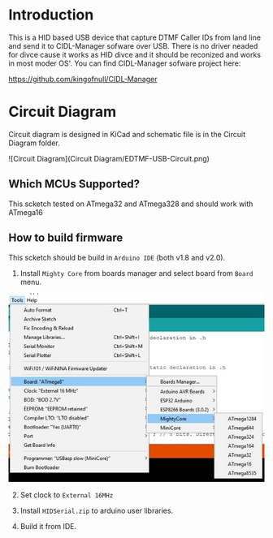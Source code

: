 # Introduction
This is a HID based USB device that capture DTMF Caller IDs from land line and send it to CIDL-Manager sofware over USB. There is no driver neaded for divce cause it works as HID divce and it should be reconized and works in most moder OS'. You can find CIDL-Manager sofware project here:

https://github.com/kingofnull/CIDL-Manager

# Circuit Diagram
Circuit diagram is designed in KiCad and schematic file is in the Circuit Diagram folder.

![Circuit Diagram](Circuit Diagram/EDTMF-USB-Circuit.png) 

## Which MCUs Supported?

This scketch tested on ATmega32 and ATmega328 and should work with ATmega16

## How to build firmware
This scketch should be build in `Arduino IDE` (both v1.8 and v2.0).

1. Install `Mighty Core` from boards manager and select board from `Board` menu.

![bord select image](images/select-board.jpg)

2. Set clock to `External 16MHz` 

3. Install `HIDSerial.zip` to arduino user libraries.

4. Build it from IDE.
